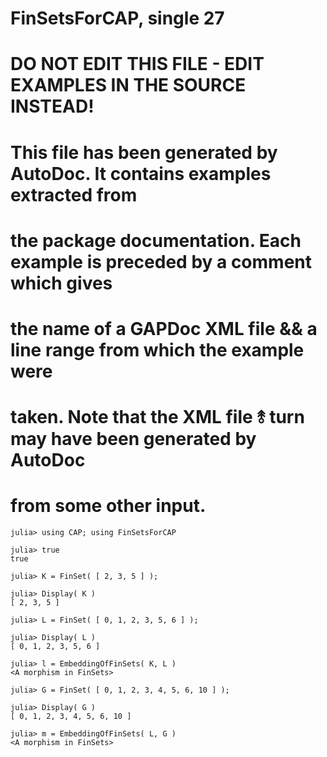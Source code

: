 # FinSetsForCAP, single 27
# DO NOT EDIT THIS FILE - EDIT EXAMPLES IN THE SOURCE INSTEAD!
# This file has been generated by AutoDoc. It contains examples extracted from
# the package documentation. Each example is preceded by a comment which gives
# the name of a GAPDoc XML file && a line range from which the example were
# taken. Note that the XML file ⥉ turn may have been generated by AutoDoc
# from some other input.

```jldoctest
julia> using CAP; using FinSetsForCAP

julia> true
true

julia> K = FinSet( [ 2, 3, 5 ] );

julia> Display( K )
[ 2, 3, 5 ]

julia> L = FinSet( [ 0, 1, 2, 3, 5, 6 ] );

julia> Display( L )
[ 0, 1, 2, 3, 5, 6 ]

julia> l = EmbeddingOfFinSets( K, L )
<A morphism in FinSets>

julia> G = FinSet( [ 0, 1, 2, 3, 4, 5, 6, 10 ] );

julia> Display( G )
[ 0, 1, 2, 3, 4, 5, 6, 10 ]

julia> m = EmbeddingOfFinSets( L, G )
<A morphism in FinSets>

```
